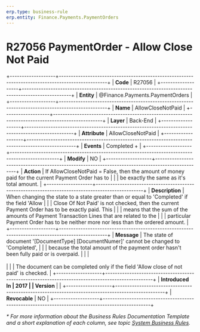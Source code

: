 ```yaml
---
erp.type: business-rule
erp.entity: Finance.Payments.PaymentOrders
---
```


# R27056 PaymentOrder - Allow Close Not Paid
+-------------------+--------------------------------------------------------------------------------------------------+
| **Code**          | R27056                                                                                           |
+-------------------+--------------------------------------------------------------------------------------------------+
| **Entity**        | @Finance.Payments.PaymentOrders                                                                  |
+-------------------+--------------------------------------------------------------------------------------------------+
| **Name**          | AllowCloseNotPaid                                                                                |
+-------------------+--------------------------------------------------------------------------------------------------+
| **Layer**         | Back-End                                                                                         |
+-------------------+--------------------------------------------------------------------------------------------------+
| **Attribute**     | AllowCloseNotPaid                                                                                |
+-------------------+--------------------------------------------------------------------------------------------------+
| **Events**        | Completed +                                                                                      |
+-------------------+--------------------------------------------------------------------------------------------------+
| **Modify**        | NO                                                                                               |
+-------------------+--------------------------------------------------------------------------------------------------+
| **Action**        | If AllowCloseNotPaid = False, then the amount of money paid for the current Payment Order has to |
|                   | be exactly the same as it's total amount.                                                        |
+-------------------+--------------------------------------------------------------------------------------------------+
| **Description**   | When changing the state to a state greater than or equal to \'Completed\' if the field 'Allow    |
|                   | Close Of Not Paid' is not checked, then the current Payment Order has to be exactly paid. This   |
|                   | means that the sum of the amounts of Payment Transaction Lines that are related to the           |
|                   | particular Payment Order has to be neither more nor less than the ordered amount.                |
+-------------------+--------------------------------------------------------------------------------------------------+
| **Message**       | The state of document '\[DocumentType\] \[DocumentNumer\]' cannot be changed to \'Completed\',   |
|                   | because the total amount of the payment order hasn't been fully paid or is overpaid.             |
|                   | <br/><br/>                                                                                       |
|                   | The document can be completed only if the field \'Allow close of not paid\' is checked.          |
+-------------------+--------------------------------------------------------------------------------------------------+
| **Introduced In   | 2017                                                                                             |
| Version**         |                                                                                                  |
+-------------------+--------------------------------------------------------------------------------------------------+
| **Revocable**     | NO                                                                                               |
+-------------------+--------------------------------------------------------------------------------------------------+

*\* For more information about the Business Rules Documentation Template and a short explanation of each column, see
topic [System Business Rules](../templates/template-description-system-business-rules.md).*
